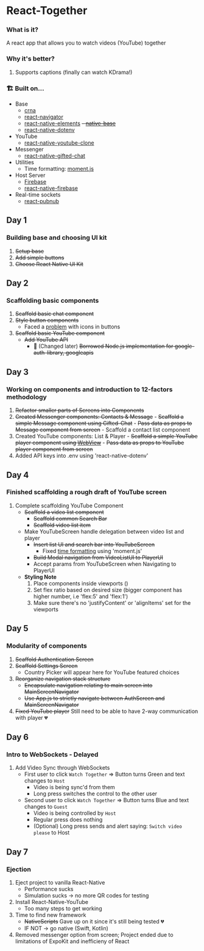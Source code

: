 # React-Together

### What is it?

A react app that allows you to watch videos (YouTube) together

### Why it's better?

1.  Supports captions (finally can watch KDrama!)

### 🏗 Built on...
- Base
    - [crna](<https://github.com/react-community/create-react-native-app>)
    - [react-navigator](<https://github.com/react-navigation/react-navigation>)
    - [react-native-elements](<https://github.com/react-native-training/react-native-elements>)
    ~~- [native-base](<https://github.com/GeekyAnts/NativeBase>)~~
    - [react-native-dotenv](<https://github.com/zetachang/react-native-dotenv>)
- YouTube
    - [react-native-youtube-clone](<https://github.com/JohnProg/react-native-youtube-clone/>)
- Messenger
    - [react-native-gifted-chat](<https://github.com/FaridSafi/react-native-gifted-chat>)
- Utilities
    - Time formatting: [moment.js](<https://github.com/moment/moment/>)
- Host Server
    - [Firebase](https://firebase.google.com)
    - [react-native-firebase](<https://github.com/invertase/react-native-firebase>)
- Real-time sockets
    - [react-pubnub](<https://github.com/pubnub/react>)

## Day 1
### Building base and choosing UI kit

1.  ~~Setup base~~
2.  ~~Add simple buttons~~
3.  ~~Choose React Native UI Kit~~

## Day 2
### Scaffolding basic components
1. ~~Scaffold basic chat component~~
2. ~~Style button components~~
    - Faced a [problem](<https://github.com/react-native-training/react-native-elements/issues/868>) with icons in buttons
3. ~~Scaffold basic YouTube component~~
    - ~~Add YouTube API~~
        - 🛑 (Changed later) ~~Borrowed Node.js implementation for google-auth-library, googleapis~~ 

## Day 3
### Working on components and introduction to 12-factors methodology
1. ~~Refactor smaller parts of Screens into Components~~
2. ~~Created Messenger components: Contacts & Message~~
        - ~~Scaffold a simple Message component using Gifted-Chat~~
        - ~~Pass data as props to Message component from screen~~
        - Scaffold a contact list component
3. Created YouTube components: List & Player
        - ~~Scaffold a simple YouTube player component using [WebView](<https://reactnativecode.com/embed-youtube-video-example/>)~~
        - ~~Pass data as props to YouTube player component from screen~~
4. Added API keys into .env using 'react-native-dotenv'
## Day 4
### Finished scaffolding a rough draft of YouTube screen
1. Complete scaffolding YouTube Component
    - ~~Scaffold a video list component~~
        - ~~Scaffold common Search Bar~~
        - ~~Scaffold video list item~~
    - Make YouTubeScreen handle delegation between video list and player
        - ~~Insert list UI and search bar into YouTubeScreen~~
            - Fixed [time formatting](<https://medium.com/@andreecy/date-format-using-momentjs-locale-in-react-native-cc6dcffc85d3>) using 'moment.js'
        - ~~Build Modal navigation from VideoListUI to PlayerUI~~
        - Accept params from YouTubeScreen when Navigating to PlayerUI
    - **Styling Note**
        1. Place components inside viewports (<View>)
        2. Set flex ratio based on desired size (bigger component has higher number, i.e 'flex:5' and 'flex:1')
        3. Make sure there's no 'justifyContent' or 'alignItems' set for the viewports

## Day 5
### Modularity of components
1. ~~Scaffold Authentication Screen~~
2. ~~Scaffold Settings Screen~~
    - Country Picker will appear here for YouTube featured choices
3. ~~Reorganize navigation stack structure~~
    - ~~Encapsulate navigation relating to main screen into MainScreenNavigator~~
    - ~~Use App.js to strictly navigate between AuthScreen and MainScreenNavigator~~
4. ~~Fixed YouTube player~~ Still need to be able to have 2-way communication with player 💔


## Day 6
### Intro to WebSockets - Delayed
1. Add Video Sync through WebSockets
    - First user to click `Watch Together` => Button turns Green and text changes to `Host`
        - Video is being sync'd from them
        - Long press switches the control to the other user
    - Second user to click `Watch Together` => Button turns Blue and text changes to `Guest`
        - Video is being controlled by `Host`
        - Regular press does nothing
        - (Optional) Long press sends and alert saying: `Switch video please` to Host

## Day 7
### Ejection
1. Eject project to vanilla React-Native 
    - Performance sucks
    - Simulation sucks &rightarrow; no more QR codes for testing
2. Install React-Native-YouTube
    - Too many steps to get working
3. Time to find new framework
    -   ~~NativeScripts~~ Gave up on it since it's still being tested 💔
    -   IF NOT &rightarrow; go native (Swift, Kotlin)
4. Removed messenger option from screen; Project ended due to limitations of ExpoKit and inefficieny of React